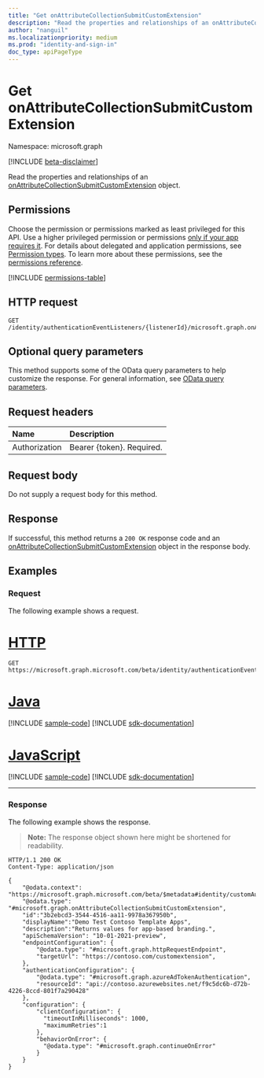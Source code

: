 ```yaml
---
title: "Get onAttributeCollectionSubmitCustomExtension"
description: "Read the properties and relationships of an onAttributeCollectionSubmitCustomExtension object."
author: "nanguil"
ms.localizationpriority: medium
ms.prod: "identity-and-sign-in"
doc_type: apiPageType
---
```


# Get onAttributeCollectionSubmitCustomExtension

Namespace: microsoft.graph

[!INCLUDE [beta-disclaimer](../../includes/beta-disclaimer.md)]

Read the properties and relationships of an [onAttributeCollectionSubmitCustomExtension](../resources/onattributecollectionsubmitcustomextension.md) object.

## Permissions

Choose the permission or permissions marked as least privileged for this API. Use a higher privileged permission or permissions [only if your app requires it](/graph/permissions-overview#best-practices-for-using-microsoft-graph-permissions). For details about delegated and application permissions, see [Permission types](/graph/permissions-overview#permission-types). To learn more about these permissions, see the [permissions reference](/graph/permissions-reference).

<!-- { "blockType": "permissions", "name": "onattributecollectionsubmitcustomextension_get" } -->
[!INCLUDE [permissions-table](../includes/permissions/onattributecollectionsubmitcustomextension-get-permissions.md)]

## HTTP request

<!-- {
  "blockType": "ignored"
}
-->
``` http
GET /identity/authenticationEventListeners/{listenerId}/microsoft.graph.onAttributeCollectionSubmitListener/handler/microsoft.graph.onAttributeCollectionSubmitCustomExtensionHandler/customExtension
```

## Optional query parameters

This method supports some of the OData query parameters to help customize the response. For general information, see [OData query parameters](/graph/query-parameters).

## Request headers

|Name|Description|
|:---|:---|
|Authorization|Bearer {token}. Required.|

## Request body

Do not supply a request body for this method.

## Response

If successful, this method returns a `200 OK` response code and an [onAttributeCollectionSubmitCustomExtension](../resources/onattributecollectionsubmitcustomextension.md) object in the response body.

## Examples

### Request

The following example shows a request.
# [HTTP](#tab/http)
<!-- {
  "blockType": "request",
  "name": "get_onattributecollectionsubmitcustomextension"
}
-->
``` http
GET https://microsoft.graph.microsoft.com/beta/identity/authenticationEventListeners/{listenerId}/microsoft.graph.onAttributeCollectionSubmitListener/handler/microsoft.graph.onAttributeCollectionSubmitCustomExtensionHandler/customExtension
```

# [Java](#tab/java)
[!INCLUDE [sample-code](../includes/snippets/java/get-onattributecollectionsubmitcustomextension-java-snippets.md)]
[!INCLUDE [sdk-documentation](../includes/snippets/snippets-sdk-documentation-link.md)]

# [JavaScript](#tab/javascript)
[!INCLUDE [sample-code](../includes/snippets/javascript/get-onattributecollectionsubmitcustomextension-javascript-snippets.md)]
[!INCLUDE [sdk-documentation](../includes/snippets/snippets-sdk-documentation-link.md)]

---

### Response

The following example shows the response.
>**Note:** The response object shown here might be shortened for readability.
<!-- {
  "blockType": "response",
  "truncated": true,
  "@odata.type": "microsoft.graph.onAttributeCollectionSubmitCustomExtension"
}
-->
``` http
HTTP/1.1 200 OK
Content-Type: application/json

{
    "@odata.context": "https://microsoft.graph.microsoft.com/beta/$metadata#identity/customAuthenticationExtensions/$entity",
    "@odata.type": "#microsoft.graph.onAttributeCollectionSubmitCustomExtension",
    "id":"3b2ebcd3-3544-4516-aa11-9978a367950b",
    "displayName":"Demo Test Contoso Template Apps",
    "description":"Returns values for app-based branding.",
    "apiSchemaVersion": "10-01-2021-preview",
    "endpointConfiguration": {
        "@odata.type": "#microsoft.graph.httpRequestEndpoint",
        "targetUrl": "https://contoso.com/customextension",
    },
    "authenticationConfiguration": {
        "@odata.type": "#microsoft.graph.azureAdTokenAuthentication",
        "resourceId": "api://contoso.azurewebsites.net/f9c5dc6b-d72b-4226-8ccd-801f7a290428"
    },
    "configuration": {
        "clientConfiguration": {
          "timeoutInMilliseconds": 1000,
          "maximumRetries":1
        },
        "behaviorOnError": {
          "@odata.type": "#microsoft.graph.continueOnError"
        }
    }
}
```

